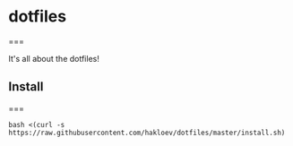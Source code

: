# dotfiles
===

It's all about the dotfiles!

## Install
===

```
bash <(curl -s https://raw.githubusercontent.com/hakloev/dotfiles/master/install.sh)
```